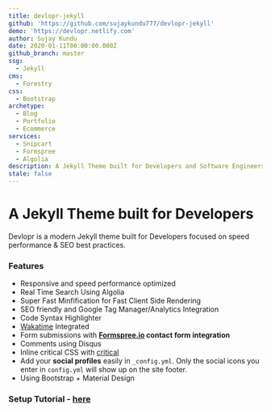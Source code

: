 ```yaml
---
title: devlopr-jekyll
github: 'https://github.com/sujaykundu777/devlopr-jekyll'
demo: 'https://devlopr.netlify.com'
author: Sujay Kundu
date: 2020-01-11T00:00:00.000Z
github_branch: master
ssg:
  - Jekyll
cms:
  - Forestry
css:
  - Bootstrap
archetype:
  - Blog
  - Portfolio
  - Ecommerce
services:
  - Snipcart
  - Formspree
  - Algolia
description: A Jekyll Theme built for Developers and Software Engineers
stale: false
---
```


# A Jekyll Theme built for Developers

Devlopr is a modern Jekyll theme built for Developers focused on speed performance & SEO best practices.

### Features

* Responsive and speed performance optimized
* Real Time Search Using Algolia
* Super Fast Minfification for Fast Client Side Rendering
* SEO friendly and Google Tag Manager/Analytics Integration
* Code Syntax Highlighter
* [Wakatime](https://wakatime.com) Integrated
* Form submissions with **[Formspree.io](https://formspree.io/) contact form integration**
* Comments using Disqus
* Inline critical CSS with [critical](https://github.com/addyosmani/critical)
* Add your **social profiles** easily in `_config.yml`. Only the social icons you enter in `config.yml` will show up on the site footer.
* Using Bootstrap + Material Design

### Setup Tutorial - [here](https://sujaykundu.com/blog/post/setup-devlopr-jekyll-theme)
